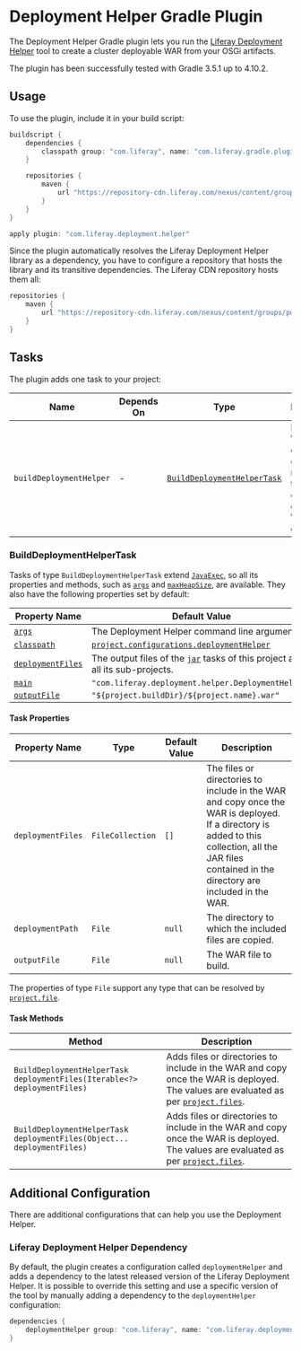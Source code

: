 # Deployment Helper Gradle Plugin

The Deployment Helper Gradle plugin lets you run the [Liferay Deployment Helper](https://github.com/liferay/liferay-portal/tree/master/modules/util/deployment-helper)
tool to create a cluster deployable WAR from your OSGi artifacts.

The plugin has been successfully tested with Gradle 3.5.1 up to 4.10.2.

## Usage

To use the plugin, include it in your build script:

```gradle
buildscript {
	dependencies {
		classpath group: "com.liferay", name: "com.liferay.gradle.plugins.deployment.helper", version: "1.0.5"
	}

	repositories {
		maven {
			url "https://repository-cdn.liferay.com/nexus/content/groups/public"
		}
	}
}

apply plugin: "com.liferay.deployment.helper"
```

Since the plugin automatically resolves the Liferay Deployment Helper library as
a dependency, you have to configure a repository that hosts the library and its
transitive dependencies. The Liferay CDN repository hosts them all:

```gradle
repositories {
	maven {
		url "https://repository-cdn.liferay.com/nexus/content/groups/public"
	}
}
```

## Tasks

The plugin adds one task to your project:

Name | Depends On | Type | Description
---- | ---------- | ---- | -----------
`buildDeploymentHelper` | \- | [`BuildDeploymentHelperTask`](#builddeploymenthelpertask) | Builds a WAR which contains one or more files that are copied once the WAR is deployed.

### BuildDeploymentHelperTask

Tasks of type `BuildDeploymentHelperTask` extend [`JavaExec`](https://docs.gradle.org/current/dsl/org.gradle.api.tasks.JavaExec.html),
so all its properties and methods, such as [`args`](https://docs.gradle.org/current/dsl/org.gradle.api.tasks.JavaExec.html#org.gradle.api.tasks.JavaExec:args(java.lang.Iterable))
and [`maxHeapSize`](https://docs.gradle.org/current/dsl/org.gradle.api.tasks.JavaExec.html#org.gradle.api.tasks.JavaExec:maxHeapSize),
are available. They also have the following properties set by default:

Property Name | Default Value
------------- | -------------
[`args`](https://docs.gradle.org/current/dsl/org.gradle.api.tasks.JavaExec.html#org.gradle.api.tasks.JavaExec:args) | The Deployment Helper command line arguments.
[`classpath`](https://docs.gradle.org/current/dsl/org.gradle.api.tasks.JavaExec.html#org.gradle.api.tasks.JavaExec:classpath) | [`project.configurations.deploymentHelper`](#liferay-deployment-helper-dependency)
[`deploymentFiles`](#deploymentfiles) | The output files of the [`jar`](https://docs.gradle.org/current/userguide/java_plugin.html#sec:jar) tasks of this project and all its sub-projects.
[`main`](https://docs.gradle.org/current/dsl/org.gradle.api.tasks.JavaExec.html#org.gradle.api.tasks.JavaExec:main) | `"com.liferay.deployment.helper.DeploymentHelper"`
[`outputFile`](#outputfile) | `"${project.buildDir}/${project.name}.war"`

#### Task Properties

Property Name | Type | Default Value | Description
------------- | ---- | ------------- | -----------
<a name="deploymentfiles"></a>`deploymentFiles` | `FileCollection` | `[]` | The files or directories to include in the WAR and copy once the WAR is deployed. If a directory is added to this collection, all the JAR files contained in the directory are included in the WAR.
`deploymentPath` | `File` | `null` | The directory to which the included files are copied.
<a name="outputfile"></a>`outputFile` | `File` | `null` | The WAR file to build.

The properties of type `File` support any type that can be resolved by
[`project.file`](https://docs.gradle.org/current/dsl/org.gradle.api.Project.html#org.gradle.api.Project:file(java.css.Object)).

#### Task Methods

Method | Description
------ | -----------
`BuildDeploymentHelperTask deploymentFiles(Iterable<?> deploymentFiles)` | Adds files or directories to include in the WAR and copy once the WAR is deployed. The values are evaluated as per [`project.files`](https://docs.gradle.org/current/dsl/org.gradle.api.Project.html#org.gradle.api.Project:files(java.lang.Object[])).
`BuildDeploymentHelperTask deploymentFiles(Object... deploymentFiles)` | Adds files or directories to include in the WAR and copy once the WAR is deployed. The values are evaluated as per [`project.files`](https://docs.gradle.org/current/dsl/org.gradle.api.Project.html#org.gradle.api.Project:files(java.lang.Object[])).

## Additional Configuration

There are additional configurations that can help you use the Deployment Helper.

### Liferay Deployment Helper Dependency

By default, the plugin creates a configuration called `deploymentHelper` and
adds a dependency to the latest released version of the Liferay Deployment
Helper. It is possible to override this setting and use a specific version of
the tool by manually adding a dependency to the `deploymentHelper`
configuration:

```gradle
dependencies {
	deploymentHelper group: "com.liferay", name: "com.liferay.deployment.helper", version: "1.0.4"
}
```